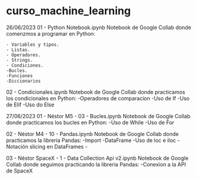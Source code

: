 # curso_machine_learning
26/06/2023
  01 - Python Notebook.ipynb
  Notebook de Google Collab donde comenzmos a programar en Python:
  
    - Variables y tipos.
    - Listas.
    - Operadores.
    - Strings.
    - Condiciones.
    -Bucles.
    -Funciones
    -Diccionarios
      
  02 - Condicionales.ipynb
  Notebook de Google Collab donde practicamos los condicionales en Python:
    -Operadores de comparacion
    -Uso de If 
    -Uso de Elif
    -Uso do Else

27/06/2023
  01 - Néstor M5 - 03 - Bucles.ipynb
    Notebook de Google Collab donde practicamos los bucles en Python:
      -Uso de While
      -Uso de For
  
  02 - Néstor M4 - 10 - Pandas.ipynb
    Notebook de Google Collab donde practicamos la libreria Pandas:
      -Import
      -DataFrame
      -Uso de loc e iloc
      -Notación slicing en DataFrames
      -
    
  03 - Néstor SpaceX - 1 - Data Collection Api v2.ipynb
    Notebook de Google Collab donde seguimos practicando la libreria Pandas:
      -Conexion a la API de SpaceX 
